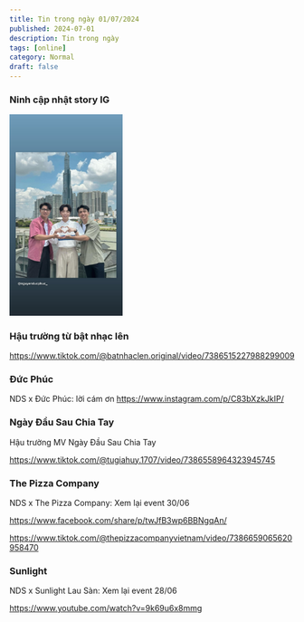 ```yaml
---
title: Tin trong ngày 01/07/2024
published: 2024-07-01
description: Tin trong ngày
tags: [online]
category: Normal
draft: false
---
```


### Ninh cập nhật story IG 

<img src="story1.jpg" width = 200 /> 


### Hậu trường từ bật nhạc lên 

https://www.tiktok.com/@batnhaclen.original/video/7386515227988299009

### Đức Phúc

NDS x Đức Phúc: lời cám ơn 
https://www.instagram.com/p/C83bXzkJkIP/

### Ngày Đầu Sau Chia Tay

Hậu trường MV Ngày Đầu Sau Chia Tay

https://www.tiktok.com/@tugiahuy.1707/video/7386558964323945745 

### The Pizza Company

NDS x The Pizza Company: Xem lại event 30/06 

https://www.facebook.com/share/p/twJfB3wp6BBNgqAn/

https://www.tiktok.com/@thepizzacompanyvietnam/video/7386659065620958470

### Sunlight

NDS x Sunlight Lau Sàn: Xem lại event 28/06 

https://www.youtube.com/watch?v=9k69u6x8mmg

